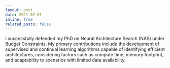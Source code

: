 ```yaml
---
layout: post
date: 2021-07-01
inline: true
related_posts: false
---
```


I successfully defended my PhD on Neural Architecture Search (NAS) under Budget Constraints. My primary contributions include the development of supervised and continual learning algorithms capable of identifying efficient architectures, considering factors such as compute time, memory footprint, and adaptability to scenarios with limited data availability.